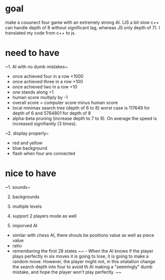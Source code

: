 # goal
make a couunect four game with an extremely strong AI. (JS a bit slow c++ can handle depth of 8 without significant lag, whereas JS only depth of 7). I translated my code from c++ to js.

# need to have
~1. AI with no dumb mistakes~
 - once achieved four in a row +1000
 - once achieved three in a row +100
 - once achieved two in a row +10
 - one stands along +1
 - human score multiply by -1
 - overall score = computer score minus human score
 - local minimax search tree (depth of 6 to 8) worst case is 117649 for depth of 6 and 5764801 for depth of 8
 - alpha-beta pruning (increase depth to 7 to 9). On average the speed is increased signifiantly (3 times).

~2. display properly~
 - red and yellow
 - blue background
 - flash when four are connected

# nice to have
~1. sounds~

2. backgrounds

3. multiple levels

4. support 2 players mode as well

5. imporved AI
  - similar with chess AI, there shouls be positions value as well as piece value
  - ratio
  - remembering the first 28 states
  ~~ - When the AI knows if the player plays perfectly in six moves it is going to lose, it is going to make a random move. However, the player might not, in this sitatation change the search depth into four to avoid th AI making a "seemingly" dumb mistake, and hope the player won't play perfectly. ~~